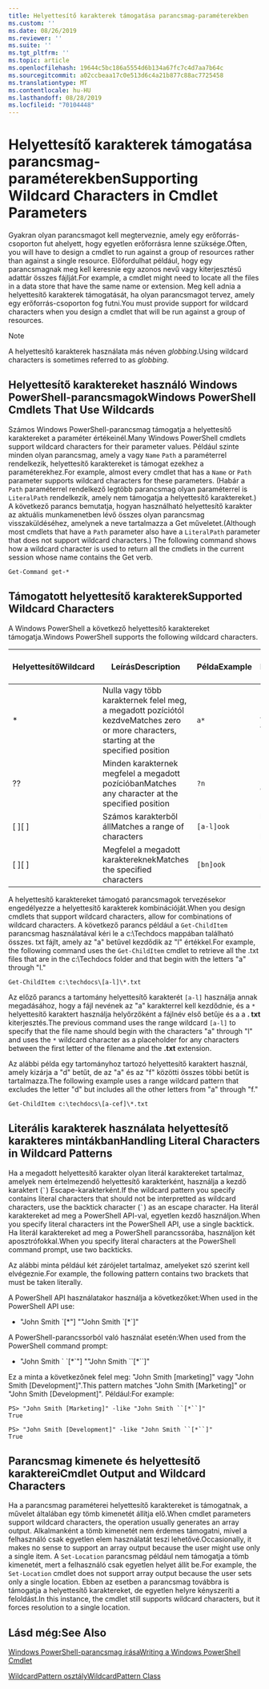 ```yaml
---
title: Helyettesítő karakterek támogatása parancsmag-paraméterekben
ms.custom: ''
ms.date: 08/26/2019
ms.reviewer: ''
ms.suite: ''
ms.tgt_pltfrm: ''
ms.topic: article
ms.openlocfilehash: 19644c5bc186a5554d6b134a67fc7c4d7aa7b64c
ms.sourcegitcommit: a02ccbeaa17c0e513d6c4a21b877c88ac7725458
ms.translationtype: MT
ms.contentlocale: hu-HU
ms.lasthandoff: 08/28/2019
ms.locfileid: "70104448"
---
```

# <a name="supporting-wildcard-characters-in-cmdlet-parameters"></a><span data-ttu-id="b1df1-102">Helyettesítő karakterek támogatása parancsmag-paraméterekben</span><span class="sxs-lookup"><span data-stu-id="b1df1-102">Supporting Wildcard Characters in Cmdlet Parameters</span></span>

<span data-ttu-id="b1df1-103">Gyakran olyan parancsmagot kell megterveznie, amely egy erőforrás-csoporton fut ahelyett, hogy egyetlen erőforrásra lenne szüksége.</span><span class="sxs-lookup"><span data-stu-id="b1df1-103">Often, you will have to design a cmdlet to run against a group of resources rather than against a single resource.</span></span> <span data-ttu-id="b1df1-104">Előfordulhat például, hogy egy parancsmagnak meg kell keresnie egy azonos nevű vagy kiterjesztésű adattár összes fájlját.</span><span class="sxs-lookup"><span data-stu-id="b1df1-104">For example, a cmdlet might need to locate all the files in a data store that have the same name or extension.</span></span> <span data-ttu-id="b1df1-105">Meg kell adnia a helyettesítő karakterek támogatását, ha olyan parancsmagot tervez, amely egy erőforrás-csoporton fog futni.</span><span class="sxs-lookup"><span data-stu-id="b1df1-105">You must provide support for wildcard characters when you design a cmdlet that will be run against a group of resources.</span></span>

> [!NOTE]
> <span data-ttu-id="b1df1-106">A helyettesítő karakterek használata más néven *globbing*.</span><span class="sxs-lookup"><span data-stu-id="b1df1-106">Using wildcard characters is sometimes referred to as *globbing*.</span></span>

## <a name="windows-powershell-cmdlets-that-use-wildcards"></a><span data-ttu-id="b1df1-107">Helyettesítő karaktereket használó Windows PowerShell-parancsmagok</span><span class="sxs-lookup"><span data-stu-id="b1df1-107">Windows PowerShell Cmdlets That Use Wildcards</span></span>

 <span data-ttu-id="b1df1-108">Számos Windows PowerShell-parancsmag támogatja a helyettesítő karaktereket a paraméter értékeinél.</span><span class="sxs-lookup"><span data-stu-id="b1df1-108">Many Windows PowerShell cmdlets support wildcard characters for their parameter values.</span></span> <span data-ttu-id="b1df1-109">Például szinte minden olyan parancsmag, amely a vagy `Name` `Path` a paraméterrel rendelkezik, helyettesítő karaktereket is támogat ezekhez a paraméterekhez.</span><span class="sxs-lookup"><span data-stu-id="b1df1-109">For example, almost every cmdlet that has a `Name` or `Path` parameter supports wildcard characters for these parameters.</span></span> <span data-ttu-id="b1df1-110">(Habár a `Path` paraméterrel rendelkező legtöbb parancsmag olyan paraméterrel is `LiteralPath` rendelkezik, amely nem támogatja a helyettesítő karaktereket.) A következő parancs bemutatja, hogyan használható helyettesítő karakter az aktuális munkamenetben lévő összes olyan parancsmag visszaküldéséhez, amelynek a neve tartalmazza a Get műveletet.</span><span class="sxs-lookup"><span data-stu-id="b1df1-110">(Although most cmdlets that have a `Path` parameter also have a `LiteralPath` parameter that does not support wildcard characters.) The following command shows how a wildcard character is used to return all the cmdlets in the current session whose name contains the Get verb.</span></span>

 `Get-Command get-*`

## <a name="supported-wildcard-characters"></a><span data-ttu-id="b1df1-111">Támogatott helyettesítő karakterek</span><span class="sxs-lookup"><span data-stu-id="b1df1-111">Supported Wildcard Characters</span></span>

<span data-ttu-id="b1df1-112">A Windows PowerShell a következő helyettesítő karaktereket támogatja.</span><span class="sxs-lookup"><span data-stu-id="b1df1-112">Windows PowerShell supports the following wildcard characters.</span></span>

| <span data-ttu-id="b1df1-113">Helyettesítő</span><span class="sxs-lookup"><span data-stu-id="b1df1-113">Wildcard</span></span> |                             <span data-ttu-id="b1df1-114">Leírás</span><span class="sxs-lookup"><span data-stu-id="b1df1-114">Description</span></span>                             |  <span data-ttu-id="b1df1-115">Példa</span><span class="sxs-lookup"><span data-stu-id="b1df1-115">Example</span></span>   |     <span data-ttu-id="b1df1-116">Egyezik</span><span class="sxs-lookup"><span data-stu-id="b1df1-116">Matches</span></span>      | <span data-ttu-id="b1df1-117">Nem egyezik</span><span class="sxs-lookup"><span data-stu-id="b1df1-117">Does not match</span></span> |
| -------- | ------------------------------------------------------------------- | ---------- | ---------------- | -------------- |
| *        | <span data-ttu-id="b1df1-118">Nulla vagy több karakternek felel meg, a megadott pozíciótól kezdve</span><span class="sxs-lookup"><span data-stu-id="b1df1-118">Matches zero or more characters, starting at the specified position</span></span> | `a*`       | <span data-ttu-id="b1df1-119">A, AG, Apple</span><span class="sxs-lookup"><span data-stu-id="b1df1-119">A, ag, Apple</span></span>     |                |
| <span data-ttu-id="b1df1-120">?</span><span class="sxs-lookup"><span data-stu-id="b1df1-120">?</span></span>        | <span data-ttu-id="b1df1-121">Minden karakternek megfelel a megadott pozícióban</span><span class="sxs-lookup"><span data-stu-id="b1df1-121">Matches any character at the specified position</span></span>                     | `?n`       | <span data-ttu-id="b1df1-122">Egy, a, be</span><span class="sxs-lookup"><span data-stu-id="b1df1-122">An, in, on</span></span>       | <span data-ttu-id="b1df1-123">futott</span><span class="sxs-lookup"><span data-stu-id="b1df1-123">ran</span></span>            |
| <span data-ttu-id="b1df1-124">[ ]</span><span class="sxs-lookup"><span data-stu-id="b1df1-124">[ ]</span></span>      | <span data-ttu-id="b1df1-125">Számos karakterből áll</span><span class="sxs-lookup"><span data-stu-id="b1df1-125">Matches a range of characters</span></span>                                       | `[a-l]ook` | <span data-ttu-id="b1df1-126">könyv, Cook, Look</span><span class="sxs-lookup"><span data-stu-id="b1df1-126">book, cook, look</span></span> | <span data-ttu-id="b1df1-127">Zug, elvitt</span><span class="sxs-lookup"><span data-stu-id="b1df1-127">nook, took</span></span>     |
| <span data-ttu-id="b1df1-128">[ ]</span><span class="sxs-lookup"><span data-stu-id="b1df1-128">[ ]</span></span>      | <span data-ttu-id="b1df1-129">Megfelel a megadott karaktereknek</span><span class="sxs-lookup"><span data-stu-id="b1df1-129">Matches the specified characters</span></span>                                    | `[bn]ook`  | <span data-ttu-id="b1df1-130">könyv, Zug</span><span class="sxs-lookup"><span data-stu-id="b1df1-130">book, nook</span></span>       | <span data-ttu-id="b1df1-131">Cook, Look</span><span class="sxs-lookup"><span data-stu-id="b1df1-131">cook, look</span></span>     |

<span data-ttu-id="b1df1-132">A helyettesítő karaktereket támogató parancsmagok tervezésekor engedélyezze a helyettesítő karakterek kombinációját.</span><span class="sxs-lookup"><span data-stu-id="b1df1-132">When you design cmdlets that support wildcard characters, allow for combinations of wildcard characters.</span></span> <span data-ttu-id="b1df1-133">A következő parancs például a `Get-ChildItem` parancsmag használatával kéri le a c:\Techdocs mappában található összes. txt fájlt, amely az "a" betűvel kezdődik az "l" értékkel.</span><span class="sxs-lookup"><span data-stu-id="b1df1-133">For example, the following command uses the `Get-ChildItem` cmdlet to retrieve all the .txt files that are in the c:\Techdocs folder and that begin with the letters "a" through "l."</span></span>

`Get-ChildItem c:\techdocs\[a-l]\*.txt`

<span data-ttu-id="b1df1-134">Az előző parancs a tartomány helyettesítő karakterét `[a-l]` használja annak megadásához, hogy a fájl nevének az "a" karakterrel kell kezdődnie, és a `*` helyettesítő karaktert használja helyőrzőként a fájlnév első betűje és a a **. txt** kiterjesztés.</span><span class="sxs-lookup"><span data-stu-id="b1df1-134">The previous command uses the range wildcard `[a-l]` to specify that the file name should begin with the characters "a" through "l" and uses the `*` wildcard character as a placeholder for any characters between the first letter of the filename and the **.txt** extension.</span></span>

<span data-ttu-id="b1df1-135">Az alábbi példa egy tartományhoz tartozó helyettesítő karaktert használ, amely kizárja a "d" betűt, de az "a" és az "f" közötti összes többi betűt is tartalmazza.</span><span class="sxs-lookup"><span data-stu-id="b1df1-135">The following example uses a range wildcard pattern that excludes the letter "d" but includes all the other letters from "a" through "f."</span></span>

`Get-ChildItem c:\techdocs\[a-cef]\*.txt`

## <a name="handling-literal-characters-in-wildcard-patterns"></a><span data-ttu-id="b1df1-136">Literális karakterek használata helyettesítő karakteres mintákban</span><span class="sxs-lookup"><span data-stu-id="b1df1-136">Handling Literal Characters in Wildcard Patterns</span></span>

<span data-ttu-id="b1df1-137">Ha a megadott helyettesítő karakter olyan literál karaktereket tartalmaz, amelyek nem értelmezendő helyettesítő karakterként, használja a kezdő karaktert (`` ` ``) Escape-karakterként.</span><span class="sxs-lookup"><span data-stu-id="b1df1-137">If the wildcard pattern you specify contains literal characters that should not be interpretted as wildcard characters, use the backtick character (`` ` ``) as an escape character.</span></span> <span data-ttu-id="b1df1-138">Ha literál karaktereket ad meg a PowerShell API-val, egyetlen kezdő használjon.</span><span class="sxs-lookup"><span data-stu-id="b1df1-138">When you specify literal characters int the PowerShell API, use a single backtick.</span></span> <span data-ttu-id="b1df1-139">Ha literál karaktereket ad meg a PowerShell parancssorába, használjon két aposztrófokkal.</span><span class="sxs-lookup"><span data-stu-id="b1df1-139">When you specify literal characters at the PowerShell command prompt, use two backticks.</span></span>

<span data-ttu-id="b1df1-140">Az alábbi minta például két zárójelet tartalmaz, amelyeket szó szerint kell elvégeznie.</span><span class="sxs-lookup"><span data-stu-id="b1df1-140">For example, the following pattern contains two brackets that must be taken literally.</span></span>

<span data-ttu-id="b1df1-141">A PowerShell API használatakor használja a következőket:</span><span class="sxs-lookup"><span data-stu-id="b1df1-141">When used in the PowerShell API use:</span></span>

- <span data-ttu-id="b1df1-142">"John Smith \`[\*"] "</span><span class="sxs-lookup"><span data-stu-id="b1df1-142">"John Smith \`[\*\`]"</span></span>

<span data-ttu-id="b1df1-143">A PowerShell-parancssorból való használat esetén:</span><span class="sxs-lookup"><span data-stu-id="b1df1-143">When used from the PowerShell command prompt:</span></span>

- <span data-ttu-id="b1df1-144">"John Smith \` \`[\*\`"] "</span><span class="sxs-lookup"><span data-stu-id="b1df1-144">"John Smith \`\`[\*\`\`]"</span></span>

<span data-ttu-id="b1df1-145">Ez a minta a következőnek felel meg: "John Smith [marketing]" vagy "John Smith [Development]".</span><span class="sxs-lookup"><span data-stu-id="b1df1-145">This pattern matches "John Smith [Marketing]" or "John Smith [Development]".</span></span> <span data-ttu-id="b1df1-146">Például:</span><span class="sxs-lookup"><span data-stu-id="b1df1-146">For example:</span></span>

```
PS> "John Smith [Marketing]" -like "John Smith ``[*``]"
True

PS> "John Smith [Development]" -like "John Smith ``[*``]"
True
```

## <a name="cmdlet-output-and-wildcard-characters"></a><span data-ttu-id="b1df1-147">Parancsmag kimenete és helyettesítő karakterei</span><span class="sxs-lookup"><span data-stu-id="b1df1-147">Cmdlet Output and Wildcard Characters</span></span>

<span data-ttu-id="b1df1-148">Ha a parancsmag paraméterei helyettesítő karaktereket is támogatnak, a művelet általában egy tömb kimenetét állítja elő.</span><span class="sxs-lookup"><span data-stu-id="b1df1-148">When cmdlet parameters support wildcard characters, the operation usually generates an array output.</span></span>
<span data-ttu-id="b1df1-149">Alkalmanként a tömb kimenetét nem érdemes támogatni, mivel a felhasználó csak egyetlen elem használatát teszi lehetővé.</span><span class="sxs-lookup"><span data-stu-id="b1df1-149">Occasionally, it makes no sense to support an array output because the user might use only a single item.</span></span> <span data-ttu-id="b1df1-150">A `Set-Location` parancsmag például nem támogatja a tömb kimenetét, mert a felhasználó csak egyetlen helyet állít be.</span><span class="sxs-lookup"><span data-stu-id="b1df1-150">For example, the `Set-Location` cmdlet does not support array output because the user sets only a single location.</span></span> <span data-ttu-id="b1df1-151">Ebben az esetben a parancsmag továbbra is támogatja a helyettesítő karaktereket, de egyetlen helyre kényszeríti a feloldást.</span><span class="sxs-lookup"><span data-stu-id="b1df1-151">In this instance, the cmdlet still supports wildcard characters, but it forces resolution to a single location.</span></span>

## <a name="see-also"></a><span data-ttu-id="b1df1-152">Lásd még:</span><span class="sxs-lookup"><span data-stu-id="b1df1-152">See Also</span></span>

[<span data-ttu-id="b1df1-153">Windows PowerShell-parancsmag írása</span><span class="sxs-lookup"><span data-stu-id="b1df1-153">Writing a Windows PowerShell Cmdlet</span></span>](./writing-a-windows-powershell-cmdlet.md)

[<span data-ttu-id="b1df1-154">WildcardPattern osztály</span><span class="sxs-lookup"><span data-stu-id="b1df1-154">WildcardPattern Class</span></span>](/dotnet/api/system.management.automation.wildcardpattern)
